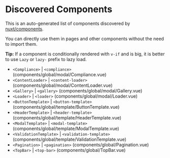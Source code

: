# Discovered Components

This is an auto-generated list of components discovered by [nuxt/components](https://github.com/nuxt/components).

You can directly use them in pages and other components without the need to import them.

**Tip:** If a component is conditionally rendered with `v-if` and is big, it is better to use `Lazy` or `lazy-` prefix to lazy load.

- `<Compliance>` | `<compliance>` (components/global/modal/Compliance.vue)
- `<ContentLoader>` | `<content-loader>` (components/global/modal/ContentLoader.vue)
- `<Gallery>` | `<gallery>` (components/global/modal/Gallery.vue)
- `<Loader>` | `<loader>` (components/global/modal/Loader.vue)
- `<ButtonTemplate>` | `<button-template>` (components/global/template/ButtonTemplate.vue)
- `<HeaderTemplate>` | `<header-template>` (components/global/template/HeaderTemplate.vue)
- `<ModalTemplate>` | `<modal-template>` (components/global/template/ModalTemplate.vue)
- `<ValidationTemplate>` | `<validation-template>` (components/global/template/ValidationTemplate.vue)
- `<Pagination>` | `<pagination>` (components/global/Pagination.vue)
- `<TopBar>` | `<top-bar>` (components/global/TopBar.vue)
